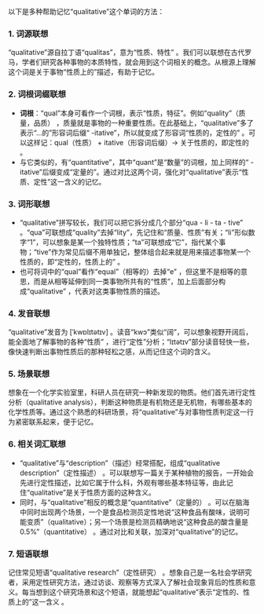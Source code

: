 以下是多种帮助记忆“qualitative”这个单词的方法：

### 1. 词源联想
“qualitative”源自拉丁语“qualitas”，意为“性质、特性” 。我们可以联想在古代罗马，学者们研究各种事物的本质特性，就会用到这个词相关的概念。从根源上理解这个词是关于事物“性质上的”描述，有助于记忆。

### 2. 词根词缀联想
 - **词根**：“qual”本身可看作一个词根，表示“性质，特征”。例如“quality”（质量，品质） ，质量就是事物的一种重要性质。在此基础上，“qualitative”多了表示“...的”形容词后缀“ -itative”，所以就变成了形容词“性质的，定性的” 。可以这样记：qual（性质） + itative（形容词后缀）→ 关于性质的，即定性的 。
 - 与它类似的，有“quantitative”，其中“quant”是“数量”的词根，加上同样的“ -itative”后缀变成“定量的”。通过对比这两个词，强化对“qualitative”表示“性质、定性”这一含义的记忆。

### 3. 词形联想
 - “qualitative”拼写较长，我们可以把它拆分成几个部分“qua - li - ta - tive” 。“qua”可联想成“quality”去掉“lity”，先记住和“质量、性质”有关；“li”形似数字“1”，可以想象是某一个独特性质；“ta”可联想成“它”，指代某个事物；“tive”作为常见后缀不用单独记，整体组合起来就是用来描述事物某一个性质的，即“定性的，性质上的” 。
 - 也可将词中的“qual”看作“equal”（相等的）去掉“e” ，但这里不是相等的意思，而是从相等延伸到同一类事物所共有的“性质”，加上后面部分构成“qualitative” ，代表对这类事物性质的描述。

### 4. 发音联想
“qualitative”发音为 [ˈkwɒlɪtətɪv] 。读音“kwɔ”类似“阔”，可以想象视野开阔后，能全面地了解事物的各种“性质” ，进行“定性”分析；“lɪtətɪv”部分读音轻快一些，像快速判断出事物性质后的那种轻松之感，从而记住这个词的含义。

### 5. 场景联想
想象在一个化学实验室里，科研人员在研究一种新发现的物质。他们首先进行定性分析（qualitative analysis），判断这种物质是有机物还是无机物，有哪些基本的化学性质等。通过这个熟悉的科研场景，将“qualitative”与对事物性质判定这一行为紧密联系起来，便于记忆。

### 6. 相关词汇联想
 - “qualitative”与“description”（描述）经常搭配，组成“qualitative description”（定性描述） 。可以联想写一篇关于某种植物的报告，一开始会先进行定性描述，比如它属于什么科，外观有哪些基本特征等，由此记住“qualitative”是关于性质方面的这种含义。
 - 同时，与“qualitative”相反的概念是“quantitative”（定量的） 。可以在脑海中同时出现两个场景，一个是食品检测员定性地说“这种食品有酸味，说明可能变质”（qualitative）；另一个场景是检测员精确地说“这种食品的酸含量是0.5%”（quantitative） 。通过对比和关联，加深对“qualitative”的记忆。

### 7. 短语联想
记住常见短语“qualitative research”（定性研究） 。想象自己是一名社会学研究者，采用定性研究方法，通过访谈、观察等方式深入了解社会现象背后的性质和意义。每当想到这个研究场景和这个短语，就能想起“qualitative”表示“定性的、性质上的”这一含义 。 
